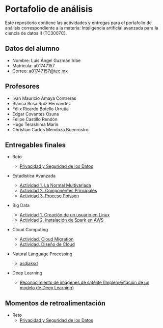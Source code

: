 # Portafolio de análisis

Este repositorio contiene las actividades y entregas para el portafolio de análisis correspondiente a la matería: Inteligencia artificial avanzada para la ciencia de datos II (TC3007C).

## Datos del alumno

* Nombre: Luis Ángel Guzmán Iribe
* Matricula: a01747157
* Correo: a01747157@tec.mx

## Profesores
* Ivan Mauricio Amaya Contreras
* Blanca Rosa Ruiz Hernandez
* Félix Ricardo Botello Urrutia
* Edgar Covantes Osuna
* Felipe Castillo Rendón
* Hugo Terashima Marín
* Christian Carlos Mendoza Buenrostro

## Entregables finales

* Reto
    * [Privacidad y Seguridad de los Datos](./Reto/Reto%20Privacidad%20y%20Seguridad%20de%20los%20Datos.pdf)

* Estadistica Avanzada
    * [Actividad 1. La Normal Multivariada](./Estadistica%20Avanzada/Normal-Multivariada_A01741757.pdf)
    * [Actividad 2. Componentes Principales](./Estadistica%20Avanzada/Componentes-Principales-A01741757.pdf)
    * [Actividad 3. Proceso Poisson](./Estadistica%20Avanzada/Proceso-Poisson---A01741757.pdf)

* Big Data
    * [Actividad 1. Creación de un usuario en Linux](/BigData/Creación%20de%20usuario%20en%20Linux.pdf)
    * [Actividad 2. Instalación de Spark en AWS](./BigData/Instalación%20de%20Spark%20en%20AWS.pdf)

* Cloud Computing
    * [Actividad. Cloud Migration](./Cloud%20Computing/CloudMigration_Equipo2.pdf)
    * [Actividad. Diseño de Cloud](./Cloud%20Computing/DisenoCloud_Equipo2.pdf)

* Natural Language Processing
    * [asdjaksd](aslkdmals)

* Deep Learning
    * [Reconocimiento de imágenes de satélite (Implementación de un modelo de Deep Learning)](./Deep%20Learning/Reconocimiento%20de%20imágenes%20de%20satélite%20(Implementación%20de%20un%20modelo%20de%20Deep%20Learning)%20-%20A01741757%20-%20Colaboratory.pdf)

## Momentos de retroalimentación
* Reto
    * [Privacidad y Seguridad de los Datos](./Retroalimentacion/Reto%20Privacidad%20y%20Seguridad%20de%20los%20Datos.pdf)